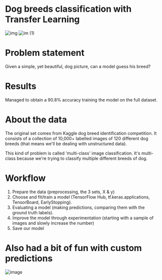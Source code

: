 # Dog breeds classification with Transfer Learning


![img](https://user-images.githubusercontent.com/85156782/202886939-a8e47b1a-3602-4ead-b9e2-f76c4b3fc5b2.jpg)
![im (1)](https://user-images.githubusercontent.com/85156782/202887001-3a5bdb24-9a13-47d7-8517-12dbc2401f24.jpg)

# Problem statement
Given a simple, yet beautiful, dog picture, can a model guess his breed?

# Results
Managed to obtain a 90.8% accuracy training the model on the full dataset.

# About the data
The original set comes from Kaggle dog breed identification competition. It consists of a collection of 10,000+ labelled images of 120 different dog breeds (that means we'll be dealing with unstructured data).

This kind of problem is called 'multi-class' image classification. It's multi-class because we're trying to classify multiple different breeds of dog.

# Workflow
1. Prepare the data (preprocessing, the 3 sets, X & y)
2. Choose and fit/train a model (TensorFlow Hub, tf.keras.applications, TensorBoard, EarlyStopping).
3. Evaluating a model (making predictions, comparing them with the ground truth labels).
4. Improve the model through experimentation (starting with a sample of images and slowly increase the number)
5. Save our model

# Also had a bit of fun with custom predictions 
![image](https://user-images.githubusercontent.com/85156782/202887254-725e652a-55ce-4fe4-aa7c-0d2a0c099588.png)

